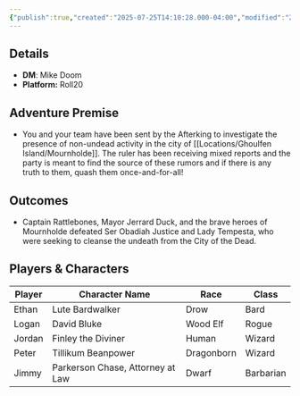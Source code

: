 ```yaml
---
{"publish":true,"created":"2025-07-25T14:10:28.000-04:00","modified":"2025-07-27T17:15:17.000-04:00","published":"2025-07-27T17:15:17.000-04:00","cssclasses":"","DM":"Mike Doom","Players":["Ethan","Logan","Jordan","Peter","Jimmy"],"Platform":"Roll20"}
---
```


## Details
- **DM**: Mike Doom
- **Platform:** Roll20

## Adventure Premise
- You and your team have been sent by the Afterking to investigate the presence of non-undead activity in the city of [[Locations/Ghoulfen Island/Mournholde]]. The ruler has been receiving mixed reports and the party is meant to find the source of these rumors and if there is any truth to them, quash them once-and-for-all!

## Outcomes
- Captain Rattlebones, Mayor Jerrard Duck, and the brave heroes of Mournholde defeated Ser Obadiah Justice and Lady Tempesta, who were seeking to cleanse the undeath from the City of the Dead.

## Players & Characters
| Player          | Character Name                  | Race     | Class     |
| --------------- | ------------------------------- | -------- | --------- |
| Ethan | Lute Bardwalker                 | Drow     | Bard      |
| Logan | David Bluke                     | Wood Elf | Rogue     |
| Jordan | Finley the Diviner              | Human    | Wizard    |
| Peter | Tillikum Beanpower              | Dragonborn | Wizard    |
| Jimmy | Parkerson Chase, Attorney at Law | Dwarf    | Barbarian |

